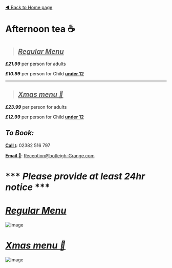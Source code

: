 
[◄  Back to Home page](https://botleigh-grange.github.io/Home/)



# **Afternoon tea ☕**

> ## <ins>***Regular Menu***</ins>

***£21.99*** per person for adults

***£10.99*** per person for Child <ins>**under 12**</ins>

----

> ## <ins>***Xmas menu 🎄***</ins>

***£23.99*** per person for adults

***£12.99*** per person for Child <ins>**under 12**</ins>

## ***To Book:*** 

<ins>**Call 📞**</ins>: 02382 516 797

<ins>**Email 📧**</ins>: Reception@botleigh-Grange.com


# *** ***Please provide at least 24hr notice*** ***

# <ins>***Regular Menu***</ins>

![image](https://github.com/Botleigh-Grange/Afternoon-Tea/assets/151997230/865c0066-c096-4461-bd99-542c711745d1)


# <ins>***Xmas menu 🎄***</ins>

![image](https://github.com/Botleigh-Grange/Menus/assets/151997230/a82b800b-49ce-44e7-b220-e9cfa6d95c1d)



